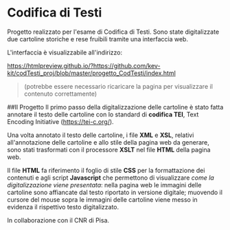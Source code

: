 # Codifica di Testi
Progetto realizzato per l'esame di Codifica di Testi.
Sono state digitalizzate due cartoline storiche e rese fruibili tramite una interfaccia web.

L'interfaccia è visualizzabile all'indirizzo:

https://htmlpreview.github.io/?https://github.com/kev-kit/codTesti_proj/blob/master/progetto_CodTesti/index.html
>(potrebbe essere necessario ricaricare la pagina per visualizzare il contenuto correttamente)

##Il Progetto
Il primo passo della digitalizzazione delle cartoline è stato fatta annotare il testo delle cartoline con lo standard di **codifica TEI**, Text Encoding Initiative (https://tei-c.org/).

Una volta annotato il testo delle cartoline, i file **XML** e **XSL**, relativi all'annotazione delle cartoline e allo stile della pagina web da generare, sono stati trasformati con il processore **XSLT** nel file **HTML** della pagina web.

Il file **HTML** fa riferimento il foglio di stile **CSS** per la formattazione dei contenuti e agli script **Javascript** che permettono di visualizzare *come la digitalizzazione viene presentata*: nella pagina web le immagini delle cartoline sono affiancate dal testo riportato in versione digitale; muovendo il cursore del mouse sopra le immagini delle cartoline viene messo in evidenza il rispettivo testo digitalizzato. 

In collaborazione con il CNR di Pisa.
